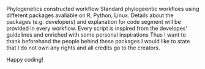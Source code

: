 Phylogenetics constructed workflow
Standard phylogeentic workfloes using different packages avaliable on R, Python, Linux.
Details about the packages (e.g. developers) and explanation for code segment will be provided in every workflow.
Every script is inspired from the developes' guidelines and enriched with some personal inspirations
Thus I want to thank beforehand the people behind these packages I would like to state that I do not own any rights and all credits go to the creators.

Happy coding!
